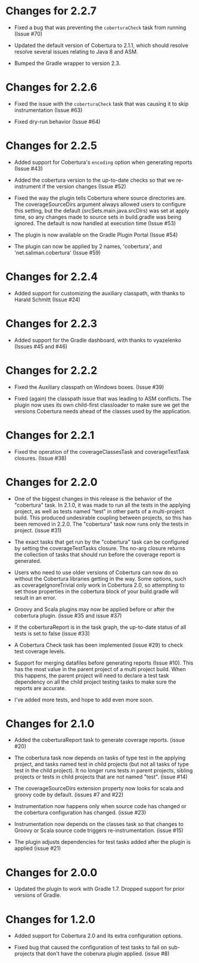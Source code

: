 Changes for 2.2.7
=================
- Fixed a bug that was preventing the ```coberturaCheck``` task from running
  (Issue #70)

- Updated the default version of Cobertura to 2.1.1, which should resolve
  resolve several issues relating to Java 8 and ASM.

- Bumped the Gradle wrapper to version 2.3.

Changes for 2.2.6
=================
- Fixed the issue with the ```coberturaCheck``` task that was causing it to 
  skip instrumentation (Issue #63)
  
- Fixed dry-run behavior (Issue #64)

Changes for 2.2.5
=================
- Added support for Cobertura's ```encoding``` option when generating reports
  (Issue #43)

- Added the cobertura version to the up-to-date checks so that we re-instrument
  if the version changes (Issue #52)

- Fixed the way the plugin tells Cobertura where source directories are.  The
  coverageSourceDirs argument always allowed users to configure this setting, 
  but the default (srcSets.main.java.srcDirs) was set at apply time, so any
  changes made to source sets in build.gradle was being ignored.  The default
  is now handled at execution time (Issue #53)

- The plugin is now available on the Gradle Plugin Portal (Issue #54)

- The plugin can now be applied by 2 names, 'cobertura', and
  'net.saliman.cobertura' (Issue #59)


Changes for 2.2.4
=================
- Added support for customizing the auxiliary classpath, with thanks to Harald
  Schmitt (Issue #24)

Changes for 2.2.3
=================
- Added support for the Gradle dashboard, with thanks to vyazelenko (Issues #45
  and #46)

Changes for 2.2.2
=================
- Fixed the Auxiliary classpath on Windows boxes. (Issue #39)

- Fixed (again) the classpath issue that was leading to ASM conflicts.  The
  plugin now uses its own child-first classloader to make sure we get the
  versions Cobertura needs ahead of the classes used by the application.

Changes for 2.2.1
=================
- Fixed the operation of the coverageClassesTask and coverageTestTask closures.
  (Issue #38)

Changes for 2.2.0
=================
- One of the biggest changes in this release is the behavior of the "cobertura"
  task.  In 2.1.0, it was made to run all the tests in the applying project, as
  well as tests named "test" in other parts of a multi-project build.  This
  produced undesirable coupling between projects, so this has been removed in
  2.2.0.  The "cobertura" task now runs only the tests in project. (issue #31)

- The exact tasks that get run by the "cobertura" task can be configured by
  setting the coverageTestTasks closure.  Ths no-arg closure returns the
  collection of tasks that should run before the coverage report is generated.

- Users who need to use older versions of Cobertura can now do so without the
  Cobertura libraries getting in the way. Some options, such as
  coverageIgnoreTrivial only work in Cobertura 2.0, so attempting to set those
  properties in the cobertura block of your build.gradle will result in an
  error.

- Groovy and Scala plugins may now be applied before or after the cobertura
  plugin. (issue #35 and issue #37)

- If the coberturaReport is in the task graph, the up-to-date status of all
  tests is set to false (issue #33)

- A Cobertura Check task has been implemented (issue #29) to check test coverage
  levels.

- Support for merging datafiles before generating reports (Issue #10).  This has
  the most value in the parent project of a multi project build.  When this
  happens, the parent project will need to declare a test task dependency on
  all the child project testing tasks to make sure the reports are accurate.

- I've added more tests, and hope to add even more soon.

Changes for 2.1.0
=================
- Added the coberturaReport task to generate coverage reports. (issue #20)

- The cobertura task now depends on tasks of type test in the applying project,
  and tasks named test in child projects (but not all tasks of type test in the
  child project).  It no longer runs tests in parent projects, sibling projects
  or tests in child projects that are not named "test". (issue #14)

- The coverageSourceDirs extension property now looks for scala and groovy code
  by default. (issues #7 and #22)

- Instrumentation now happens only when source code has changed or the cobertura
  configuration has changed. (issue #23)

- Instrumentation now depends on the classes task so that changes to Groovy
  or Scala source code triggers re-instrumentation. (issue #15)

- The plugin adjusts dependencies for test tasks added after the plugin is
  applied (issue #21)

Changes for 2.0.0
=================
- Updated the plugin to work with Gradle 1.7.  Dropped support for prior
  versions of Gradle.

Changes for 1.2.0
=================
- Added support for Cobertura 2.0 and its extra configuration options.

- Fixed bug that caused the configuration of test tasks to fail on sub-projects
  that don't have the coberura plugin applied. (issue #8)
